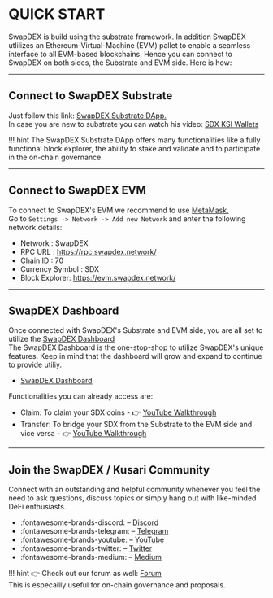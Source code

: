 # <b> QUICK START</b>

SwapDEX is build using the substrate framework. In addition SwapDEX utlilizes an Ethereum-Virtual-Machine (EVM) pallet to enable a seamless interface to all EVM-based blockchains.
Hence you can connect to SwapDEX on both sides, the Substrate and EVM side. Here is how:

---
## <b>Connect to SwapDEX Substrate</b>

Just follow this link: <a href="https://polkadot.js.org/apps/?rpc=wss%3A%2F%2Fws.swapdex.network#/accounts" target="_blank"> SwapDEX Substrate DApp. </a><br>
In case you are new to substrate you can watch his video: <a href="https://www.youtube.com/watch?v=qM36ndMLn5o" target="_blank"> SDX KSI Wallets </a>

!!! hint
    The SwapDEX Substrate DApp offers many functionalities like a fully functional block explorer, the ability to stake and validate and to participate in the on-chain governance.

---
## <b>Connect to SwapDEX EVM</b>

To connect to SwapDEX's EVM we recommend to use <a href="https://metamask.io/" target="_blank"> MetaMask. </a> <br>
Go to `Settings -> Network -> Add new Network` and enter the following network details:

- Network :  SwapDEX
- RPC URL : https://rpc.swapdex.network/
- Chain ID : 70
- Currency Symbol : SDX
- Block Explorer: https://evm.swapdex.network/

---
## <b>SwapDEX Dashboard</b>

Once connected with SwapDEX's Substrate and EVM side, you are all set to utilize the <a href="https://app.swapdex.network/#/" target="_blank">SwapDEX Dashboard</a> <br>
The SwapDEX Dashboard is the one-stop-shop to utilize SwapDEX's unique features. Keep in mind that the dashboard will grow and expand to continue to provide utiliy.<br>

- <a href="https://app.swapdex.network/#/" target="_blank">SwapDEX Dashboard</a>

Functionalities you can already access are:

- Claim: To claim your SDX coins - :point_right: <a href="https://youtu.be/lPRF43-9IGU" target="_blank">YouTube Walkthrough</a>
- Transfer: To bridge your SDX from the Substrate to the EVM side and vice versa - :point_right: <a href="https://youtu.be/oZM_EoZgCAo" target="_blank">YouTube Walkthrough</a>

---
## <b>Join the SwapDEX / Kusari Community</b>

Connect with an outstanding and helpful community whenever you feel the need to ask questions, discuss topics or simply hang out with like-minded DeFi enthusiasts. <br>

- :fontawesome-brands-discord: – <a href="https://discord.gg/NxxaU3Xf" target="_blank">Discord</a>
- :fontawesome-brands-telegram: – <a href="https://t.me/officialswapdexgroup" target="_blank">Telegram</a>
- :fontawesome-brands-youtube: – <a href="https://www.youtube.com/channel/UCSeVQXDI3kdDS_U0gWBgmgQ" target="_blank">YouTube</a>
- :fontawesome-brands-twitter: – <a href="https://twitter.com/swapdexo" target="_blank">Twitter</a>
- :fontawesome-brands-medium: – <a href="https://swapdex.medium.com/" target="_blank">Medium</a>

!!! hint
    :point_right: Check out our forum as well: <a href="https://forum.swapdex.network/" target="_blank">Forum</a> <br>
    This is especailly useful for on-chain governance and proposals.




